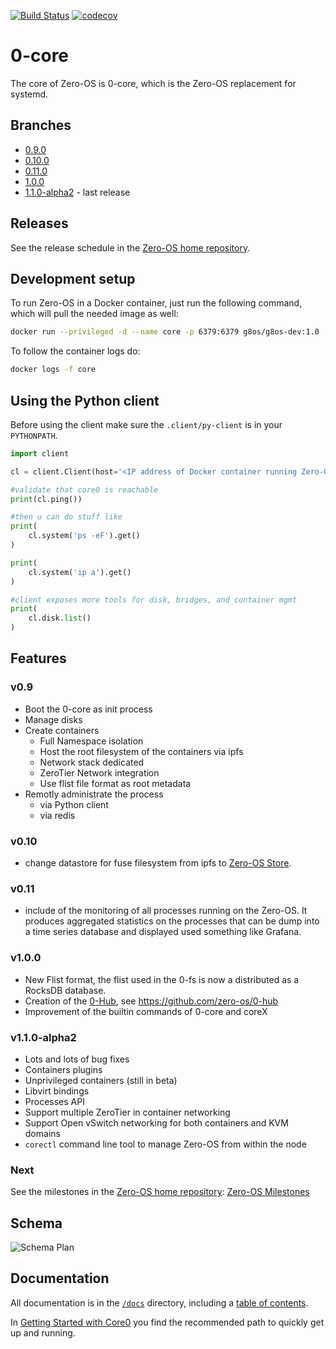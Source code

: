 
[![Build Status](https://api.travis-ci.org/zero-os/0-core.svg?branch=master)](https://travis-ci.org/zero-os/0-core/)
[![codecov](https://codecov.io/gh/g8os/core0/branch/master/graph/badge.svg)](https://codecov.io/gh/g8os/core0)

# 0-core

The core of Zero-OS is 0-core, which is the Zero-OS replacement for systemd.

## Branches

- [0.9.0](https://github.com/g8os/core0/tree/0.9.0)
- [0.10.0](https://github.com/g8os/core0/tree/0.10.0)
- [0.11.0](https://github.com/g8os/core0/tree/0.11.0)
- [1.0.0](https://github.com/g8os/core0/tree/1.0.0)
- [1.1.0-alpha2](https://github.com/g8os/core0/tree/1.1.0-alpha) - last release

## Releases

See the release schedule in the [Zero-OS home repository](https://github.com/zero-os/home).

## Development setup

To run Zero-OS in a Docker container, just run the following command, which will pull the needed image as well:

```bash
docker run --privileged -d --name core -p 6379:6379 g8os/g8os-dev:1.0
```

To follow the container logs do:
```bash
docker logs -f core
```

## Using the Python client

Before using the client make sure the `.client/py-client` is in your `PYTHONPATH`.

```python
import client

cl = client.Client(host='<IP address of Docker container running Zero-OS>', password='<JWT>')

#validate that core0 is reachable
print(cl.ping())

#then u can do stuff like
print(
    cl.system('ps -eF').get()
)

print(
    cl.system('ip a').get()
)

#client exposes more tools for disk, bridges, and container mgmt
print(
    cl.disk.list()
)
```

## Features

### v0.9
- Boot the 0-core as init process
- Manage disks
- Create containers
  - Full Namespace isolation
  - Host the root filesystem of the containers via ipfs
  - Network stack dedicated
  - ZeroTier Network integration
  - Use flist file format as root metadata
- Remotly administrate the process
  - via Python client
  - via redis

### v0.10
- change datastore for fuse filesystem from ipfs to [Zero-OS Store](https://github.com/g8os/stor).

### v0.11
- include of the monitoring of all processes running on the Zero-OS.
  It produces aggregated statistics on the processes that can be dump into a time series database and displayed used something like Grafana.

### v1.0.0
- New Flist format, the flist used in the 0-fs is now a distributed as a RocksDB database.
- Creation of the [0-Hub](https://github.com/zero-os/core0/tree/1.0.0), see https://github.com/zero-os/0-hub
- Improvement of the builtin commands of 0-core and coreX

### v1.1.0-alpha2
- Lots and lots of bug fixes
- Containers plugins
- Unprivileged containers (still in beta)
- Libvirt bindings
- Processes API
- Support multiple ZeroTier in container networking
- Support Open vSwitch networking for both containers and KVM domains
- `corectl` command line tool to manage Zero-OS from within the node

### Next

See the milestones in the [Zero-OS home repository](https://github.com/zero-os/home): [Zero-OS Milestones](https://github.com/zero-os/home/tree/master/milestones)

## Schema
![Schema Plan](specs/schema.png)

## Documentation

All documentation is in the [`/docs`](./docs) directory, including a [table of contents](/docs/SUMMARY.md).

In [Getting Started with Core0](/docs/gettingstarted/gettingstarted.md) you find the recommended path to quickly get up and running.
